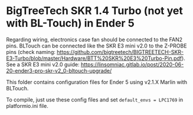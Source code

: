 # BigTreeTech SKR 1.4 Turbo (not yet with BL-Touch) in Ender 5

Regarding wiring, electronics case fan should be connected to the FAN2 pins. BLTouch can be connected like the SKR E3 mini v2.0 to the Z-PROBE pins (check naming: https://github.com/bigtreetech/BIGTREETECH-SKR-E3-Turbo/blob/master/Hardware/BTT%20SKR%20E3%20Turbo-Pin.pdf). See a SKR E3 mini v2.0 guide: https://linsomniac.gitlab.io/post/2020-06-20-ender3-pro-skr-v2_0-bltouch-upgrade/

This folder contains configuration files for Ender 5 using v2.1.X Marlin with BLTouch.

To compile, just use these config files and set `default_envs = LPC1769` in platformio.ini file.
